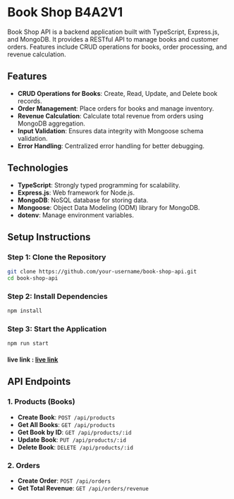 # Book Shop B4A2V1

Book Shop API is a backend application built with TypeScript, Express.js, and MongoDB. It provides a RESTful API to manage books and customer orders. Features include CRUD operations for books, order processing, and revenue calculation.

## Features
- **CRUD Operations for Books**: Create, Read, Update, and Delete book records.
- **Order Management**: Place orders for books and manage inventory.
- **Revenue Calculation**: Calculate total revenue from orders using MongoDB aggregation.
- **Input Validation**: Ensures data integrity with Mongoose schema validation.
- **Error Handling**: Centralized error handling for better debugging.

## Technologies
- **TypeScript**: Strongly typed programming for scalability.
- **Express.js**: Web framework for Node.js.
- **MongoDB**: NoSQL database for storing data.
- **Mongoose**: Object Data Modeling (ODM) library for MongoDB.
- **dotenv**: Manage environment variables.

## Setup Instructions

### Step 1: Clone the Repository
```bash
git clone https://github.com/your-username/book-shop-api.git
cd book-shop-api
```

### Step 2: Install Dependencies
```bash
npm install
```

### Step 3: Start the Application
```bash
npm run start
```

#### live link : [live link](https://book-shop-sabbir.vercel.app/)

## API Endpoints

### 1. Products (Books)
- **Create Book**: `POST /api/products`
- **Get All Books**: `GET /api/products`
- **Get Book by ID**: `GET /api/products/:id`
- **Update Book**: `PUT /api/products/:id`
- **Delete Book**: `DELETE /api/products/:id`

### 2. Orders
- **Create Order**: `POST /api/orders`
- **Get Total Revenue**: `GET /api/orders/revenue`

